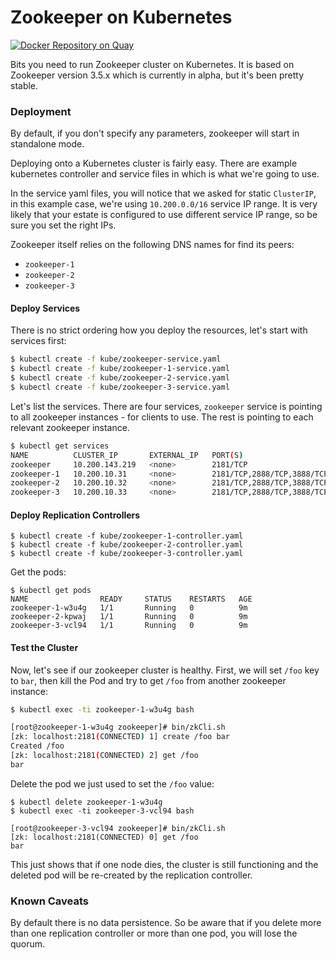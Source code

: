 # Zookeeper on Kubernetes
[![Docker Repository on Quay](https://quay.io/repository/ukhomeofficedigital/zookeeper/status "Docker Repository on Quay")](https://quay.io/repository/ukhomeofficedigital/zookeeper)

Bits you need to run Zookeeper cluster on Kubernetes. It is based on Zookeeper
version 3.5.x which is currently in alpha, but it's been pretty stable.


### Deployment
By default, if you don't specify any parameters, zookeeper will start in
standalone mode.

Deploying onto a Kubernetes cluster is fairly easy. There are example
kubernetes controller and service files in which is what we're going to use.

In the service yaml files, you will notice that we asked for static
`ClusterIP`, in this example case, we're using `10.200.0.0/16` service IP
range. It is very likely that your estate is configured to use different
service IP range, so be sure you set the right IPs.

Zookeeper itself relies on the following DNS names for find its peers:
- `zookeeper-1`
- `zookeeper-2`
- `zookeeper-3`


#### Deploy Services
There is no strict ordering how you deploy the resources, let's start with
services first:

```bash
$ kubectl create -f kube/zookeeper-service.yaml
$ kubectl create -f kube/zookeeper-1-service.yaml
$ kubectl create -f kube/zookeeper-2-service.yaml
$ kubectl create -f kube/zookeeper-3-service.yaml
```

Let's list the services. There are four services, `zookeeper` service is
pointing to all zookeeper instances - for clients to use. The rest is pointing
to each relevant zookeeper instance.

```bash
$ kubectl get services
NAME          CLUSTER_IP       EXTERNAL_IP   PORT(S)                      SELECTOR                          AGE
zookeeper     10.200.143.219   <none>        2181/TCP                     service=zookeeper                 4h
zookeeper-1   10.200.10.31     <none>        2181/TCP,2888/TCP,3888/TCP   name=zookeeper-1,zookeeper_id=1   23h
zookeeper-2   10.200.10.32     <none>        2181/TCP,2888/TCP,3888/TCP   name=zookeeper-2,zookeeper_id=2   23h
zookeeper-3   10.200.10.33     <none>        2181/TCP,2888/TCP,3888/TCP   name=zookeeper-3,zookeeper_id=3   23h
```


#### Deploy Replication Controllers

```
$ kubectl create -f kube/zookeeper-1-controller.yaml
$ kubectl create -f kube/zookeeper-2-controller.yaml
$ kubectl create -f kube/zookeeper-3-controller.yaml
```

Get the pods:
```
$ kubectl get pods
NAME                READY     STATUS    RESTARTS   AGE
zookeeper-1-w3u4g   1/1       Running   0          9m
zookeeper-2-kpwaj   1/1       Running   0          9m
zookeeper-3-vcl94   1/1       Running   0          9m
```

#### Test the Cluster

Now, let's see if our zookeeper cluster is healthy. First, we will set `/foo`
key to `bar`, then kill the Pod and try to get `/foo` from another zookeeper
instance:

```bash
$ kubectl exec -ti zookeeper-1-w3u4g bash

[root@zookeeper-1-w3u4g zookeeper]# bin/zkCli.sh
[zk: localhost:2181(CONNECTED) 1] create /foo bar
Created /foo
[zk: localhost:2181(CONNECTED) 2] get /foo
bar
```

Delete the pod we just used to set the `/foo` value:
```
$ kubectl delete zookeeper-1-w3u4g
$ kubectl exec -ti zookeeper-3-vcl94 bash

[root@zookeeper-3-vcl94 zookeeper]# bin/zkCli.sh
[zk: localhost:2181(CONNECTED) 0] get /foo
bar
```

This just shows that if one node dies, the cluster is still functioning and the
deleted pod will be re-created by the replication controller.

### Known Caveats

By default there is no data persistence. So be aware that if you delete more
than one replication controller or more than one pod, you will lose the quorum.

